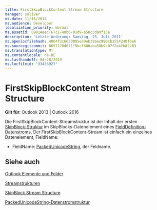 ```yaml
---
title: FirstSkipBlockContent Stream Structure
manager: soliver
ms.date: 11/16/2014
ms.audience: Developer
localization_priority: Normal
ms.assetid: 89814eec-67c1-40b6-91d9-a58c3da0f15e
description: 'Letzte Änderung: Samstag, 23. Juli 2011'
ms.openlocfilehash: 4804f2c6633095ea9eb38bec990cb1554240f6e6
ms.sourcegitcommit: 8657170d071f9bcf680aba50b9c07f2a4fb82283
ms.translationtype: MT
ms.contentlocale: de-DE
ms.lasthandoff: 04/28/2019
ms.locfileid: "33433927"
---
```

# <a name="firstskipblockcontent-stream-structure"></a>FirstSkipBlockContent Stream Structure

  
  
**Gilt für**: Outlook 2013 | Outlook 2016 
  
Die FirstSkipBlockContent-Streamstruktur ist der Inhalt der ersten [SkipBlock-Struktur](skipblock-stream-structure.md) im SkipBlocks-Datenelement eines [FieldDefinition-Datenstroms.](fielddefinition-stream-structure.md) Der FirstSkipBlockContent-Stream ist einfach ein einzelnes Datenelement, FieldName: 
  
- FieldName: [PackedUnicodeString](packedunicodestring-stream-structure.md), der Feldname.
    
## <a name="see-also"></a>Siehe auch



[Outlook Elemente und Felder](outlook-items-and-fields.md)
  
[Streamstrukturen](stream-structures.md)
  
[SkipBlock Stream Structure](skipblock-stream-structure.md)
  
[PackedUnicodeString-Datenstromstruktur](packedunicodestring-stream-structure.md)

